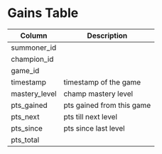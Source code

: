 # Gains Table

|Column   	| Description  	|
|---	|---	|
|summoner_id   	|   	|
|champion_id   	|   	|
|game_id   	|   	|
|timestamp   	| timestamp of the game  	|
| mastery_level | champ mastery level |
| pts_gained   	| pts gained from this game  	|
| pts_next  	|  pts till next level 	|
| pts_since  	| pts since last level  	|
| pts_total  	|   	|
